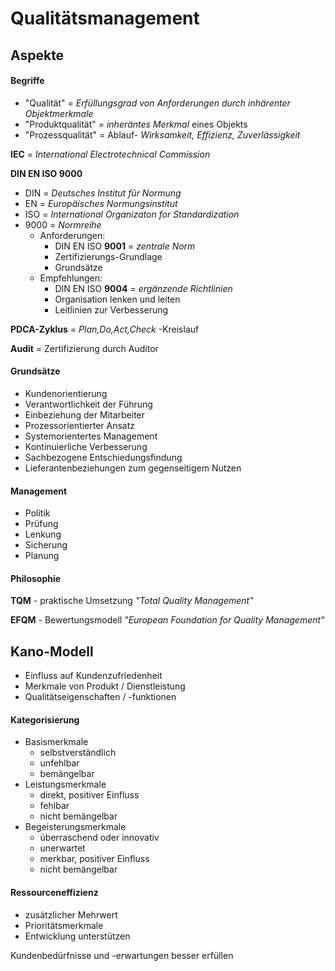 # Qualitätsmanagement

## Aspekte

#### Begriffe
- "Qualität" = *Erfüllungsgrad von Anforderungen durch inhärenter Objektmerkmale*
- "Produktqualität" = *inheräntes Merkmal* eines Objekts
- "Prozessqualität" = Ablauf- *Wirksamkeit, Effizienz, Zuverlässigkeit*

**IEC** = *International Electrotechnical Commission*

**DIN EN ISO 9000**

- DIN = *Deutsches Institut für Normung*
- EN = *Europäisches Normungsinstitut*
- ISO = *International Organizaton for Standardization*
- 9000 = *Normreihe*
    - Anforderungen:
        - DIN EN ISO **9001** = *zentrale Norm*
        - Zertifizierungs-Grundlage
        - Grundsätze
    - Empfehlungen:
        - DIN EN ISO **9004** = *ergänzende Richtlinien*
        - Organisation lenken und leiten
        - Leitlinien zur Verbesserung

**PDCA-Zyklus** = *Plan,Do,Act,Check* -Kreislauf

**Audit** = Zertifizierung durch Auditor

#### Grundsätze
- Kundenorientierung
- Verantwortlichkeit der Führung
- Einbeziehung der Mitarbeiter
- Prozessorientierter Ansatz
- Systemorientertes Management
- Kontinuierliche Verbesserung
- Sachbezogene Entschiedungsfindung
- Lieferantenbeziehungen zum gegenseitigem Nutzen

#### Management
- Politik
- Prüfung
- Lenkung
- Sicherung
- Planung

#### Philosophie

**TQM** - praktische Umsetzung
*"Total Quality Management"*

**EFQM** - Bewertungsmodell
*"European Foundation for Quality Management"*

## Kano-Modell
- Einfluss auf Kundenzufriedenheit
- Merkmale von Produkt / Dienstleistung
- Qualitätseigenschaften / -funktionen

#### Kategorisierung
- Basismerkmale
    - selbstverständlich
    - unfehlbar
    - bemängelbar
- Leistungsmerkmale
    - direkt, positiver Einfluss
    - fehlbar
    - nicht bemängelbar
- Begeisterungsmerkmale
    - überraschend oder innovativ
    - unerwartet
    - merkbar, positiver Einfluss
    - nicht bemängelbar

#### Ressourceneffizienz
- zusätzlicher Mehrwert
- Prioritätsmerkmale
- Entwicklung unterstützen

Kundenbedürfnisse und -erwartungen besser erfüllen

##
